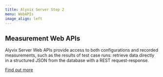 ```yaml
---
title: Alyvix Server Step 2
menu: WebAPIs
image_align: left
---
```


## **Measurement** Web APIs

Alyvix Server Web APIs provide access to both configurations and recorded measurements, such as the results of test case runs: retrieve data directly in a structured JSON from the database with a REST request-response.

[Find out more](https://alyvix.com/learn/server/measurement_web_apis.html?classes=btn,btn-primary,btn-lg&target=_blank)
